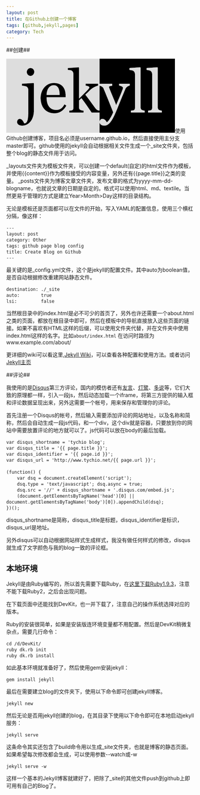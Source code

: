```yaml
---
layout: post
title: 在Github上创建一个博客
tags: [github,jekyll,pages]
category: Tech
---
```


##创建##

![jakyll](/img/post/jekyll.png)使用Github创建博客，项目名必须是username.github.io，然后直接使用主分支master即可。github使用的jekyll会自动根据相关文件生成一个_site文件夹，包括整个blog的静态文件用于访问。

_layouts文件夹为模板文件夹，可以创建一个default(自定)的html文件作为模板，并使用{{content}}作为模板接受的内容变量，另外还有{{page.title}}之类的变量。
_posts文件夹为博客文章文件夹，发布文章的格式为yyyy-mm-dd-blogname，也就说文章的日期是自定的。格式可以使用html、md、textile。当然更易于管理的方式是建立Year>Month>Day这样的目录结构。
<!-- more -->
无论是模板还是页面都可以在文件的开始，写入YAML的配置信息，使用三个横杠分隔，像这样：

    ---
    layout: post
    category: Other
    tags: github page blog config
    title: Create Blog on Github
    ---

最关键的是_config.yml文件，这个是jekyll的配置文件。其中auto为boolean值，是否自动根据修改重建网站静态文件。

    destination: ./_site
    auto:        true
    lsi:         false

当然根目录中的index.html是必不可少的首页了，另外也许还需要一个about.html之类的页面，都放在根目录中即可，然后在模板中的导航直接放入这些页面的链接。如果不喜欢有HTML这样的后缀，可以使用文件夹代替，并在文件夹中使用index.html这样的名字。比如`about/index.html` 在访问时路径为www.example.com/about/

更详细的wiki可以看这里,[Jekyll Wiki](https://github.com/mojombo/jekyll/wiki)，可以查看各种配置和使用方法。或者访问[Jekyll主页](http://jekyllrb.com/docs/home/)

##评论##

我使用的是[Disqus](http://disqus.com/)第三方评论，国内的模仿者还有[友言](http://uyan.cc/)、[灯鹭](http://denglu.cc/)、[多说](http://duoshuo.com/)等，它们大致的原理都一样，引入一段js，然后动态加载一个iframe，将第三方提供的输入框和评论数据呈现出来，另外这需要一个帐号，用来保存和管理你的评论。

首先注册一个Disqus的帐号，然后输入需要添加评论的网站地址，以及名称和简称，然后会自动生成一段js代码，和一个div，这个div就是容器，只要放到你的网站中需要放置评论的地方就可以了。js代码可以放在body的最后加载。


    var disqus_shortname = 'tychio blog';
    var disqus_title = '{{ page.title }}';
    var disqus_identifier = '{{ page.id }}';
    var disqus_url = 'http://www.tychio.net/{{ page.url }}';

    (function() {
        var dsq = document.createElement('script'); 
        dsq.type = 'text/javascript'; dsq.async = true;
        dsq.src = '//' + disqus_shortname + '.disqus.com/embed.js';
        (document.getElementsByTagName('head')[0] || document.getElementsByTagName('body')[0]).appendChild(dsq);
    })();

disqus_shortname是简称，disqus_title是标题，disqus_identifier是标识，disqus_url是地址。

另外disqus可以自动根据网站样式生成样式，我没有做任何样式的修改，disqus就生成了文字颜色与我的blog一致的评论框。

## 本地环境 ##

Jekyll是由Ruby编写的，所以首先需要下载Ruby，在[这里下载Ruby1.9.3](http://rubyinstaller.org/downloads/)，注意不能下载Ruby2，之后会出现问题。

在下载页面中还能找到DevKit，也一并下载了，注意自己的操作系统选择对应的版本。

Ruby的安装很简单，如果是安装版连环境变量都不用配置。然后是DevKit稍微复杂点，需要几行命令：

    cd /d/DevKit/
    ruby dk.rb init
    ruby dk.rb install

如此基本环境就准备好了，然后使用gem安装jekyll：

    gem install jekyll

最后在需要建立blog的文件夹下，使用以下命令即可创建jekyll博客。

    jekyll new

然后无论是否用jekyll创建的blog，在其目录下使用以下命令即可在本地启动jekyll服务：

    jekyll serve

这条命令其实还包含了build命令用以生成_site文件夹，也就是博客的静态页面。如果希望每次修改都会生成，可以使用参数--watch或-w

    jekyll serve -w

这样一个基本的Jekyll博客就建好了，把除了_site的其他文件push到github上即可用有自己的Blog了。